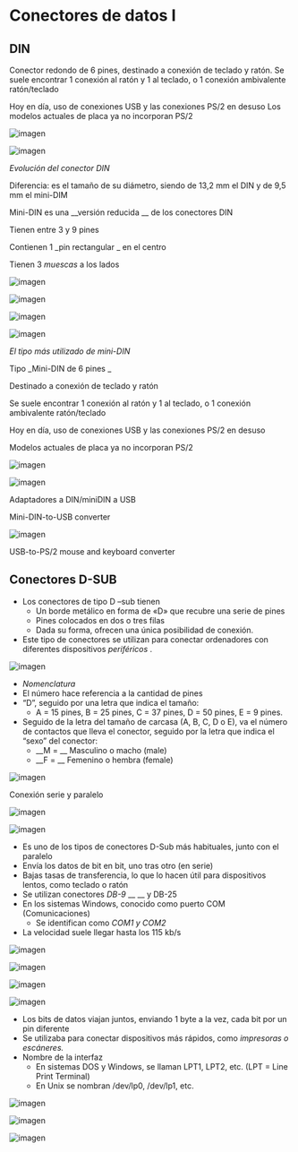 # Conectores de datos I

## DIN

Conector redondo de 6 pines, destinado a conexión de teclado y ratón. Se suele encontrar 1 conexión al ratón y 1 al teclado, o 1 conexión ambivalente ratón/teclado

Hoy en día, uso de conexiones USB y las conexiones PS/2 en desuso Los modelos actuales de placa ya no incorporan PS/2

![imagen](img/2_Conectores_de_datos_I_%28DIN%2C_DSUB%2C_serie%2C_paralelo%290.jpg)

![imagen](img/2_Conectores_de_datos_I_%28DIN%2C_DSUB%2C_serie%2C_paralelo%291.png)

_Evolución del conector DIN_

Diferencia: es el tamaño de su diámetro, siendo de 13,2 mm el DIN y de 9,5 mm el mini\-DIM

Mini\-DIN es una  __versión reducida __ de los conectores DIN

Tienen entre 3 y 9 pines

Contienen 1  _pin rectangular _ en el centro

Tienen 3  _muescas_  a los lados

![imagen](img/2_Conectores_de_datos_I_%28DIN%2C_DSUB%2C_serie%2C_paralelo%292.png)

![imagen](img/2_Conectores_de_datos_I_%28DIN%2C_DSUB%2C_serie%2C_paralelo%293.png)

![imagen](img/2_Conectores_de_datos_I_%28DIN%2C_DSUB%2C_serie%2C_paralelo%294.png)

![imagen](img/2_Conectores_de_datos_I_%28DIN%2C_DSUB%2C_serie%2C_paralelo%295.jpg)

_El tipo más utilizado de mini\-DIN_

Tipo  _Mini\-DIN de 6 pines _

Destinado a conexión de teclado y ratón

Se suele encontrar 1 conexión al ratón y 1 al teclado, o 1 conexión ambivalente ratón/teclado

Hoy en día, uso de conexiones USB y las conexiones PS/2 en desuso

Modelos actuales de placa ya no incorporan PS/2

![imagen](img/2_Conectores_de_datos_I_%28DIN%2C_DSUB%2C_serie%2C_paralelo%296.png)

![imagen](img/2_Conectores_de_datos_I_%28DIN%2C_DSUB%2C_serie%2C_paralelo%297.png)

Adaptadores a DIN/miniDIN a USB

Mini\-DIN\-to\-USB converter

![imagen](img/2_Conectores_de_datos_I_%28DIN%2C_DSUB%2C_serie%2C_paralelo%298.png)

USB\-to\-PS/2 mouse and keyboard converter

## Conectores D\-SUB

* Los conectores de tipo D –sub tienen
  * Un borde metálico en forma de «D» que recubre una serie de pines
  * Pines colocados en dos o tres filas
  * Dada su forma, ofrecen una única posibilidad de conexión\.
* Este tipo de conectores se utilizan para conectar ordenadores con diferentes dispositivos  _periféricos_ \.

![imagen](img/2_Conectores_de_datos_I_%28DIN%2C_DSUB%2C_serie%2C_paralelo%299.png)

* _Nomenclatura_
* El número hace referencia a la cantidad de pines
* “D”, seguido por una letra que indica el tamaño:
  * A = 15 pines, B = 25 pines, C = 37 pines,     D = 50 pines,     E = 9 pines\.
* Seguido de la letra del tamaño de carcasa \(A, B, C, D o E\), va el número de contactos que lleva el conector, seguido por la letra que indica el “sexo” del conector:
  * __M = __ Masculino o macho \(male\)
  * __F = __ Femenino o hembra \(female\)

![imagen](img/2_Conectores_de_datos_I_%28DIN%2C_DSUB%2C_serie%2C_paralelo%2910.png)

Conexión serie y paralelo

![imagen](img/2_Conectores_de_datos_I_%28DIN%2C_DSUB%2C_serie%2C_paralelo%2911.png)

![imagen](img/2_Conectores_de_datos_I_%28DIN%2C_DSUB%2C_serie%2C_paralelo%2912.png)

* Es uno de los tipos de conectores D\-Sub más habituales, junto con el paralelo
* Envía los datos de bit en bit, uno tras otro \(en serie\)
* Bajas tasas de transferencia, lo que lo hacen útil para dispositivos lentos, como teclado o ratón
* Se utilizan conectores  _DB\-9_  __ __ y DB\-25
* En los sistemas Windows, conocido como puerto COM \(Comunicaciones\)
  * Se identifican como  _COM1 y COM2_
* La velocidad suele llegar hasta los 115 kb/s

![imagen](img/2_Conectores_de_datos_I_%28DIN%2C_DSUB%2C_serie%2C_paralelo%2913.jpg)

![imagen](img/2_Conectores_de_datos_I_%28DIN%2C_DSUB%2C_serie%2C_paralelo%2914.jpg)

![imagen](img/2_Conectores_de_datos_I_%28DIN%2C_DSUB%2C_serie%2C_paralelo%2915.png)

![imagen](img/2_Conectores_de_datos_I_%28DIN%2C_DSUB%2C_serie%2C_paralelo%2916.png)

* Los bits de datos viajan juntos, enviando 1 byte a la vez, cada bit por un pin diferente
* Se utilizaba para conectar dispositivos más rápidos, como  _impresoras o escáneres\._
* Nombre de la interfaz
  * En sistemas DOS y Windows, se llaman LPT1, LPT2, etc\. \(LPT = Line Print Terminal\)
  * En Unix se nombran /dev/lp0, /dev/lp1, etc\.

![imagen](img/2_Conectores_de_datos_I_%28DIN%2C_DSUB%2C_serie%2C_paralelo%2917.png)

![imagen](img/2_Conectores_de_datos_I_%28DIN%2C_DSUB%2C_serie%2C_paralelo%2918.png)

![imagen](img/2_Conectores_de_datos_I_%28DIN%2C_DSUB%2C_serie%2C_paralelo%2919.jpg)
